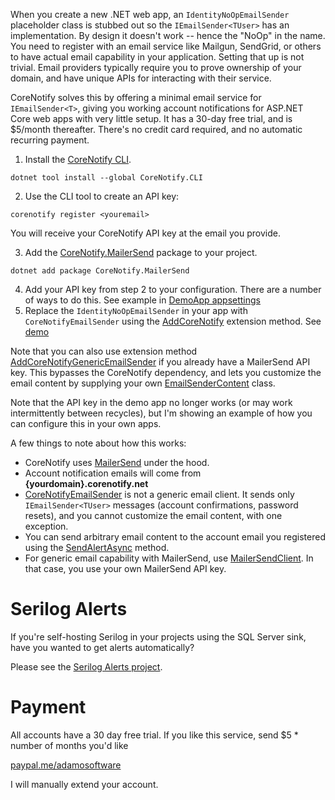 When you create a new .NET web app, an `IdentityNoOpEmailSender` placeholder class is stubbed out so the `IEmailSender<TUser>` has an implementation. By design it doesn't work -- hence the "NoOp" in the name. You need to register with an email service like Mailgun, SendGrid, or others to have actual email capability in your application. Setting that up is not trivial. Email providers typically require you to prove ownership of your domain, and have unique APIs for interacting with their service.

CoreNotify solves this by offering a minimal email service for `IEmailSender<T>`, giving you working account notifications for ASP.NET Core web apps with very little setup. It has a 30-day free trial, and is $5/month thereafter. There's no credit card required, and no automatic recurring payment.

1. Install the [CoreNotify CLI](https://www.nuget.org/packages/CoreNotify.CLI).
```
dotnet tool install --global CoreNotify.CLI
```
2. Use the CLI tool to create an API key:
```
corenotify register <youremail>
```
You will receive your CoreNotify API key at the email you provide.

3. Add the [CoreNotify.MailerSend](https://www.nuget.org/packages/CoreNotify.MailerSend/) package to your project.
```
dotnet add package CoreNotify.MailerSend
```
4. Add your API key from step 2 to your configuration. There are a number of ways to do this. See example in [DemoApp appsettings](https://github.com/adamfoneil/CoreNotify/blob/master/DemoApp/appsettings.json#L3)
5. Replace the `IdentityNoOpEmailSender` in your app with `CoreNotifyEmailSender` using the [AddCoreNotify](https://github.com/adamfoneil/CoreNotify/blob/master/CoreNotify.MailerSend/Extensions/ServiceCollectionExtensions.cs#L11) extension method. See [demo](https://github.com/adamfoneil/CoreNotify/blob/master/DemoApp/Program.cs#L33)

Note that you can also use extension method [AddCoreNotifyGenericEmailSender](https://github.com/adamfoneil/CoreNotify/blob/master/CoreNotify.MailerSend/Extensions/ServiceCollectionExtensions.cs#L20) if you already have a MailerSend API key. This bypasses the CoreNotify dependency, and lets you customize the email content by supplying your own [EmailSenderContent](https://github.com/adamfoneil/CoreNotify/blob/master/CoreNotify.MailerSend/EmailSenderContent.cs) class.

Note that the API key in the demo app no longer works (or may work intermittently between recycles), but I'm showing an example of how you can configure this in your own apps.

A few things to note about how this works:
- CoreNotify uses [MailerSend](https://www.mailersend.com/) under the hood.
- Account notification emails will come from **{yourdomain}.corenotify.net**
- [CoreNotifyEmailSender](https://github.com/adamfoneil/CoreNotify/blob/master/CoreNotify.MailerSend/CoreNotifyEmailSender.cs) is not a generic email client. It sends only `IEmailSender<TUser>` messages (account confirmations, password resets), and you cannot customize the email content, with one exception.
- You can send arbitrary email content to the account email you registered using the [SendAlertAsync](https://github.com/adamfoneil/CoreNotify/blob/master/CoreNotify.Client/CoreNotifyClient.cs#L64) method.
- For generic email capability with MailerSend, use [MailerSendClient](https://github.com/adamfoneil/CoreNotify/blob/master/CoreNotify.MailerSend/MailerSendClient.cs). In that case, you use your own MailerSend API key.

# Serilog Alerts
If you're self-hosting Serilog in your projects using the SQL Server sink, have you wanted to get alerts automatically?

Please see the [Serilog Alerts project](https://github.com/adamfoneil/CoreNotify/tree/master/CoreNotify.SerilogAlerts.SqlServer).

# Payment
All accounts have a 30 day free trial. If you like this service, send $5 * number of months you'd like

[paypal.me/adamosoftware](https://paypal.me/adamosoftware?country.x=US&locale.x=en_US)

I will manually extend your account.

